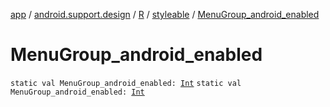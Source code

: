 [app](../../../index.md) / [android.support.design](../../index.md) / [R](../index.md) / [styleable](index.md) / [MenuGroup_android_enabled](./-menu-group_android_enabled.md)

# MenuGroup_android_enabled

`static val MenuGroup_android_enabled: `[`Int`](https://kotlinlang.org/api/latest/jvm/stdlib/kotlin/-int/index.html)
`static val MenuGroup_android_enabled: `[`Int`](https://kotlinlang.org/api/latest/jvm/stdlib/kotlin/-int/index.html)